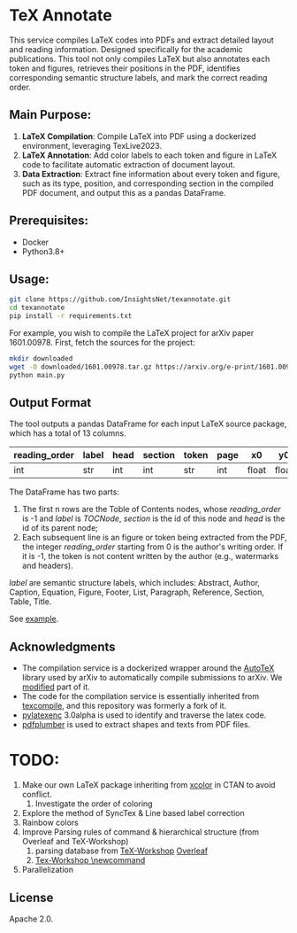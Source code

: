 # TeX Annotate

This service compiles LaTeX codes into PDFs and extract detailed layout and reading information. 
Designed specifically for the academic publications.
This tool not only compiles LaTeX but also annotates each token and figures, 
retrieves their positions in the PDF, identifies corresponding semantic structure labels, and mark the correct reading order. 


## Main Purpose:

1. **LaTeX Compilation**: Compile LaTeX into PDF using a dockerized environment, leveraging TexLive2023.
2. **LaTeX Annotation**: Add color labels to each token and figure in LaTeX code to facilitate automatic extraction of document layout.
3. **Data Extraction**: Extract fine information about every token and figure, such as its type, position, and corresponding section in the compiled PDF document, and output this as a pandas DataFrame.

## Prerequisites:

- Docker
- Python3.8+

## Usage:

```bash
git clone https://github.com/InsightsNet/texannotate.git
cd texannotate
pip install -r requirements.txt
```

For example, you wish to compile the LaTeX project for arXiv paper 
1601.00978. First, fetch the sources for the project:

```bash
mkdir downloaded
wget -O downloaded/1601.00978.tar.gz https://arxiv.org/e-print/1601.00978 --user-agent "Name <email>"
python main.py
```

## Output Format

The tool outputs a pandas DataFrame for each input LaTeX source package, which has a total of 13 columns.

| reading_order | label | head | section | token | page | x0    | y0    | x1    | y1    | font | size  | flags |
|---------------|-------|------|---------|-------|------|-------|-------|-------|-------|------|-------|-------|
| int           | str   | int  | int     | str   | int  | float | float | float | float | str  | float | list  |

The DataFrame has two parts: 
1. The first n rows are the Toble of Contents nodes, whose *reading_order* is -1 and *label* is *TOCNode*, *section* is the id of this node and *head* is the id of its parent node;
2. Each subsequent line is an figure or token being extracted from the PDF, the integer *reading_order* starting from 0 is the author's writing order. If it is -1, the token is not content written by the author (e.g., watermarks and headers).


*label* are semantic structure labels, which includes: Abstract, Author, Caption, Equation, Figure, Footer, List, Paragraph, Reference, Section, Table, Title.

See [example](doc/example.ipynb).

## Acknowledgments

- The compilation service is a dockerized wrapper around the [AutoTeX](https://metacpan.org/pod/TeX::AutoTeX) library used by arXiv to automatically compile submissions to arXiv. We [modified](https://github.com/) part of it.
- The code for the compilation service is essentially inherited from [texcompile](https://github.com/andrewhead/texcompile.git), and this repository was formerly a fork of it.
- [pylatexenc](https://github.com/phfaist/pylatexenc.git) 3.0alpha is used to identify and traverse the latex code.
- [pdfplumber](https://github.com/jsvine/pdfplumber.git) is used to extract shapes and texts from PDF files.

# TODO:
1. Make our own LaTeX package inheriting from [xcolor](https://github.com/latex3/xcolor) in CTAN to avoid conflict.
   1. Investigate the order of coloring
2. Explore the method of SyncTex & Line based label correction
3. Rainbow colors
4. Improve Parsing rules of command & hierarchical structure (from Overleaf and TeX-Workshop)
   1. parsing database from [TeX-Workshop](https://github.com/James-Yu/LaTeX-Workshop/tree/master/data) [Overleaf](https://github.com/overleaf/overleaf/tree/main/services/web/frontend/js/features/source-editor/languages/latex/completions/data)
   2. [Tex-Workshop \newcommand](https://github.com/James-Yu/LaTeX-Workshop/blob/856eaeebd66e16b9f8d500793f307aa02d4295eb/src/providers/completer/command.ts#L208)
5. Parallelization

## License

Apache 2.0.

